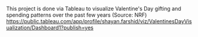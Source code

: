 This project is done via Tableau to visualize Valentine's Day gifting and spending patterns over the past few years (Source: NRF)
https://public.tableau.com/app/profile/shayan.farshid/viz/ValentinesDayVisualization/Dashboard1?publish=yes
